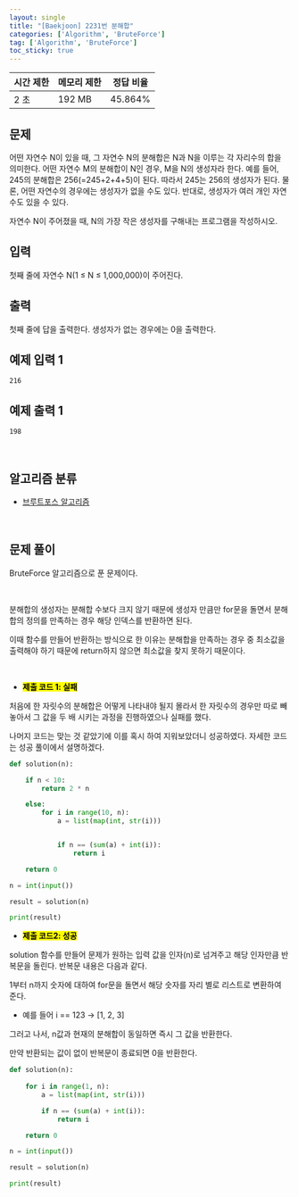 ```yaml
---
layout: single
title: "[Baekjoon] 2231번 분해합"
categories: ['Algorithm', 'BruteForce']
tag: ['Algorithm', 'BruteForce']
toc_sticky: true
---
```


| 시간 제한 | 메모리 제한 | 정답 비율 |
| --------- | ----------- | --------- |
| 2 초      | 192 MB      | 45.864%   |

## 문제

어떤 자연수 N이 있을 때, 그 자연수 N의 분해합은 N과 N을 이루는 각 자리수의 합을 의미한다. 어떤 자연수 M의 분해합이 N인 경우, M을 N의 생성자라 한다. 예를 들어, 245의 분해합은 256(=245+2+4+5)이 된다. 따라서 245는 256의 생성자가 된다. 물론, 어떤 자연수의 경우에는 생성자가 없을 수도 있다. 반대로, 생성자가 여러 개인 자연수도 있을 수 있다.

자연수 N이 주어졌을 때, N의 가장 작은 생성자를 구해내는 프로그램을 작성하시오.

## 입력

첫째 줄에 자연수 N(1 ≤ N ≤ 1,000,000)이 주어진다.

## 출력

첫째 줄에 답을 출력한다. 생성자가 없는 경우에는 0을 출력한다.

## 예제 입력 1

```
216
```

## 예제 출력 1

```
198
```

<br>

## 알고리즘 분류

- [브루트포스 알고리즘](https://speardragon.github.io/lecture/data%20structures%20and%20algorithms%20with%20java/algorithm/bruteforce/Algorithm-Brute-Force(%EB%B8%8C%EB%A3%A8%ED%8A%B8-%ED%8F%AC%EC%8A%A4,-%EC%99%84%EC%A0%84-%ED%83%90%EC%83%89)/)

<br>

## 문제 풀이

BruteForce 알고리즘으로 푼 문제이다.

<br>

분해합의 생성자는 분해합 수보다 크지 않기 때문에 생성자 만큼만 for문을 돌면서 분해합의 정의를 만족하는 경우 해당 인덱스를 반환하면 된다.

이때 함수를 만들어 반환하는 방식으로 한 이유는 분해합을 만족하는 경우 중 최소값을 출력해야 하기 때문에 return하지 않으면 최소값을 찾지 못하기 때문이다.

<br>

- **<mark>제출 코드 1: 실패</mark>**

처음에 한 자릿수의 분해합은 어떻게 나타내야 될지 몰라서 한 자릿수의 경우만 따로 빼놓아서 그 값을 두 배 시키는 과정을 진행하였으나 실패를 했다.

나머지 코드는 맞는 것 같았기에 이를 혹시 하여 지워보았더니 성공하였다. 자세한 코드는 성공 풀이에서 설명하겠다. 

```python
def solution(n):

    if n < 10:
        return 2 * n

    else:
        for i in range(10, n):
            a = list(map(int, str(i)))


            if n == (sum(a) + int(i)):
                return i

    return 0

n = int(input())

result = solution(n)

print(result)

```







- **<mark>제출 코드2: 성공</mark>**

solution 함수를 만들어 문제가 원하는 입력 값을 인자(n)로 넘겨주고 해당 인자만큼  반복문을 돌린다. 반복문 내용은 다음과 같다.

1부터 n까지 숫자에 대하여 for문을 돌면서 해당 숫자를 자리 별로 리스트로 변환하여 준다.

- 예를 들어 i == 123 → [1, 2, 3]

그러고 나서, n값과 현재의 분해합이 동일하면 즉시 그 값을 반환한다.

만약 반환되는 값이 없이 반복문이 종료되면 0을 반환한다. 

```python
def solution(n):
    
    for i in range(1, n):
        a = list(map(int, str(i)))

        if n == (sum(a) + int(i)):
            return i

    return 0

n = int(input())

result = solution(n)

print(result)

```



















